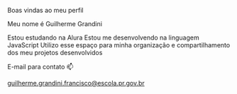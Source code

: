 Boas vindas ao meu perfil

Meu nome é Guilherme Grandini

Estou estudando na Alura
Estou me desenvolvendo na linguagem JavaScript
Utilizo esse espaço para minha organização e compartilhamento dos meu projetos desenvolvidos

E-mail para contato 📫

guilherme.grandini.francisco@escola.pr.gov.br
